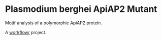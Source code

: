 # Plasmodium berghei ApiAP2 Mutant

Motif analysis of a polymorphic ApiAP2 protein.

A [workflowr][] project.

[workflowr]: https://github.com/jdblischak/workflowr
